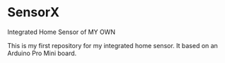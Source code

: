 # SensorX
Integrated Home Sensor of MY OWN

This is my first repository for my integrated home sensor.
It based on an Arduino Pro Mini board.

